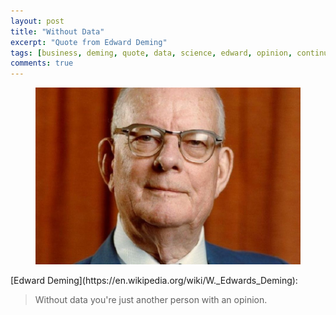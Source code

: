 ```yaml
---
layout: post
title: "Without Data"
excerpt: "Quote from Edward Deming"
tags: [business, deming, quote, data, science, edward, opinion, continuous improvement]
comments: true
---
```

<figure>
	<img src="/images/posts/2018/deming.jpg">
</figure>
[Edward Deming](https://en.wikipedia.org/wiki/W._Edwards_Deming):

> Without data you're just another person with an opinion.
